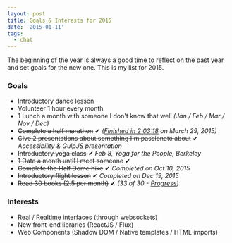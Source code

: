 ```yaml
---
layout: post
title: Goals & Interests for 2015
date: '2015-01-11'
tags:
  - chat
---
```


The beginning of the year is always a good time to reflect on the past year and set goals for the new one. This is my list for 2015.

### Goals

- Introductory dance lesson
- Volunteer 1 hour every month
- 1 Lunch a month with someone I don't know that well _(Jan / Feb / Mar / Nov / Dec)_
- ~~Complete a half marathon~~ &#10004; _([Finished in 2:03:18](http://running.competitor.com/cgiresults?eId=70&eiId=232&seId=806&pId=91970) on March 29, 2015)_
- ~~Give 2 presentations about something I'm passionate about~~ &#10004; _Accessibility & GulpJS presentation_
- ~~Introductory yoga class~~ &#10004; _Feb 8, Yoga for the People, Berkeley_
- ~~1 Date a month until I meet someone~~ &#10004;
- ~~Complete the Half Dome hike~~ &#10004; _Completed on Oct 10, 2015_
- ~~Introductory flight lesson~~ &#10004; _Completed on Dec 19, 2015_
- ~~Read 30 books (2.5 per month)~~ &#10004; _(33 of 30 - [Progress](https://www.goodreads.com/user_challenges/2414299))_

### Interests

- Real / Realtime interfaces (through websockets)
- New front-end libraries (ReactJS / Flux)
- Web Components (Shadow DOM / Native templates / HTML imports)
